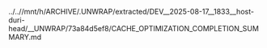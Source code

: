 ../..//mnt/h/ARCHIVE/.UNWRAP/extracted/DEV__2025-08-17__1833__host-duri-head/__UNWRAP/73a84d5ef8/CACHE_OPTIMIZATION_COMPLETION_SUMMARY.md